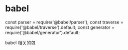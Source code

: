 # babel

const parser = require('@babel/parser'); const traverse = require('@babel/traverse').default; const generator = require('@babel/generator').default;

babel 相关的包
